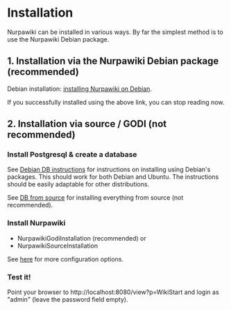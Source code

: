 # Installation #

Nurpawiki can be installed in various ways.  By far the simplest method is to use the Nurpawiki Debian package.

## 1. Installation via the Nurpawiki Debian package (recommended) ##

Debian installation: [installing Nurpawiki on Debian](NurpawikiDebianInstallation.md).

If you successfully installed using the above link, you can stop reading now.

## 2. Installation via source / GODI (not recommended) ##

### Install Postgresql & create a database ###
See [Debian DB instructions](DatabaseInstallationDebian.md) for instructions on installing using Debian's packages.  This should work for both Debian and Ubuntu.  The instructions should be easily adaptable for other distributions.

See [DB from source](DatabaseInstallation.md) for installing everything from source (not recommended).

### Install Nurpawiki ###

  * NurpawikiGodiInstallation (recommended) or
  * NurpawikiSourceInstallation

See [here](SiteConfiguration.md) for more configuration options.

### Test it! ###
Point your browser to http://localhost:8080/view?p=WikiStart and login as "admin" (leave the password field empty).